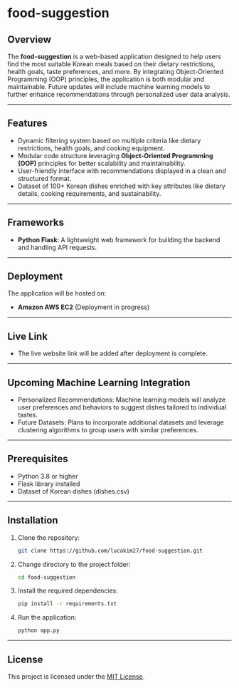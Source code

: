 # food-suggestion

## Overview  
The **food-suggestion** is a web-based application designed to help users find the most suitable Korean meals based on their dietary restrictions, health goals, taste preferences, and more. By integrating Object-Oriented Programming (OOP) principles, the application is both modular and maintainable. Future updates will include machine learning models to further enhance recommendations through personalized user data analysis.

---

## Features  
- Dynamic filtering system based on multiple criteria like dietary restrictions, health goals, and cooking equipment.  
- Modular code structure leveraging **Object-Oriented Programming (OOP)** principles for better scalability and maintainability.  
- User-friendly interface with recommendations displayed in a clean and structured format.  
- Dataset of 100+ Korean dishes enriched with key attributes like dietary details, cooking requirements, and sustainability.  

---

## Frameworks  
- **Python Flask**: A lightweight web framework for building the backend and handling API requests.  

---

## Deployment  
The application will be hosted on:  
- **Amazon AWS EC2** (Deployment in progress)  

---

## Live Link  
- The live website link will be added after deployment is complete.  

---

## Upcoming Machine Learning Integration
- Personalized Recommendations: Machine learning models will analyze user preferences and behaviors to suggest dishes tailored to individual tastes.
- Future Datasets: Plans to incorporate additional datasets and leverage clustering algorithms to group users with similar preferences.

---

## Prerequisites
- Python 3.8 or higher
- Flask library installed
- Dataset of Korean dishes (dishes.csv)

---

## Installation
1. Clone the repository:
    ```bash
    git clone https://github.com/lucakim27/food-suggestion.git
    ```
2. Change directory to the project folder:
    ```bash
    cd food-suggestion
    ```
3. Install the required dependencies:
    ```bash
    pip install -r requirements.txt
    ```
4. Run the application:
    ```bash
    python app.py
    ```

---

## License
This project is licensed under the [MIT License](LICENSE).